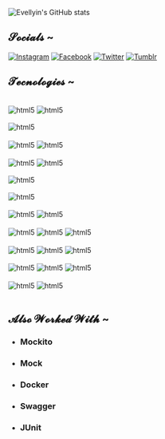 ![Evellyin's GitHub stats](https://github-readme-stats.vercel.app/api?username=Evellyin&show_icons=true&theme=dracula)

## 𝓢𝓸𝓬𝓲𝓪𝓵𝓼 ~

[![Instagram](https://img.shields.io/badge/Instagram-E4405F?style=for-the-badge&logo=instagram&logoColor=white)](https://www.instagram.com/evellyinhelenoir/)
[![Facebook](https://img.shields.io/badge/Facebook-1877F2?style=for-the-badge&logo=facebook&logoColor=white)](https://www.facebook.com/evellyin.helenoir.7)
[![Twitter](https://img.shields.io/badge/Twitter-1DA1F2?style=for-the-badge&logo=twitter&logoColor=white)](https://twitter.com/EHelenoir)
[![Tumblr](https://img.shields.io/badge/Tumblr-%2336465D.svg?&style=for-the-badge&logo=Tumblr&logoColor=white)](https://derwaldme.tumblr.com/)

## 𝓣𝓮𝓬𝓷𝓸𝓵𝓸𝓰𝓲𝓮𝓼 ~

<div style="display: inline_block"><br/>
    <img align="center" alt="html5" src="https://img.shields.io/badge/Java-ED8B00?style=for-the-badge&logo=java&logoColor=white" />
    <img align="center" alt="html5" src="https://img.shields.io/badge/Kotlin-0095D5?&style=for-the-badge&logo=kotlin&logoColor=white" />
</div>

<div style="display: inline_block"><br/>
    <img align="center" alt="html5" src="https://img.shields.io/badge/Jest-323330?style=for-the-badge&logo=Jest&logoColor=white" />
</div>

<div style="display: inline_block"><br/>
    <img align="center" alt="html5" src="https://img.shields.io/badge/Spring-6DB33F?style=for-the-badge&logo=spring&logoColor=white" />
    <img align="center" alt="html5" src="https://img.shields.io/badge/Spring_Security-6DB33F?style=for-the-badge&logo=Spring-Security&logoColor=white" />
</div>

<div style="display: inline_block"><br/>
    <img align="center" alt="html5" src="https://img.shields.io/badge/MySQL-00000F?style=for-the-badge&logo=mysql&logoColor=white" />
    <img align="center" alt="html5" src="https://img.shields.io/badge/MariaDB-003545?style=for-the-badge&logo=mariadb&logoColor=white" />
</div>

<div style="display: inline_block"><br/>
    <img align="center" alt="html5" src="https://img.shields.io/badge/Hibernate-59666C?style=for-the-badge&logo=Hibernate&logoColor=white" />
</div>

<div style="display: inline_block"><br/>
    <img align="center" alt="html5" src="https://img.shields.io/badge/Amazon_AWS-FF9900?style=for-the-badge&logo=amazonaws&logoColor=white" />
</div>

<div style="display: inline_block"><br/>
    <img align="center" alt="html5" src="https://img.shields.io/badge/IntelliJ_IDEA-000000.svg?style=for-the-badge&logo=intellij-idea&logoColor=white" />
    <img align="center" alt="html5" src="https://img.shields.io/badge/Visual_Studio_Code-0078D4?style=for-the-badge&logo=visual%20studio%20code&logoColor=white" />
</div>

<div style="display: inline_block"><br/>
    <img align="center" alt="html5" src="https://img.shields.io/badge/Jira-0052CC?style=for-the-badge&logo=Jira&logoColor=white" />
    <img align="center" alt="html5" src="https://img.shields.io/badge/Miro-050038?style=for-the-badge&logo=Miro&logoColor=white" />
    <img align="center" alt="html5" src="https://img.shields.io/badge/Trello-0052CC?style=for-the-badge&logo=trello&logoColor=white" />
</div>

<div style="display: inline_block"><br/>
    <img align="center" alt="html5" src="https://img.shields.io/badge/Windows-0078D6?style=for-the-badge&logo=windows&logoColor=white" />
    <img align="center" alt="html5" src="https://img.shields.io/badge/windows%20terminal-4D4D4D?style=for-the-badge&logo=windows%20terminal&logoColor=white" />
    <img align="center" alt="html5" src="https://img.shields.io/badge/GIT-E44C30?style=for-the-badge&logo=git&logoColor=white" />
</div>

<div style="display: inline_block"><br/>
    <img align="center" alt="html5" src="https://img.shields.io/badge/Microsoft_Word-2B579A?style=for-the-badge&logo=microsoft-word&logoColor=white" />
    <img align="center" alt="html5" src="https://img.shields.io/badge/Microsoft_PowerPoint-B7472A?style=for-the-badge&logo=microsoft-powerpoint&logoColor=white" />
    <img align="center" alt="html5" src="https://img.shields.io/badge/Microsoft_Excel-217346?style=for-the-badge&logo=microsoft-excel&logoColor=white" />
</div>

<div style="display: inline_block"><br/>
    <img align="center" alt="html5" src="https://img.shields.io/badge/GitHub-100000?style=for-the-badge&logo=github&logoColor=white" />
    <img align="center" alt="html5" src="https://img.shields.io/badge/GitLab-330F63?style=for-the-badge&logo=gitlab&logoColor=white" />
</div><br/>

## 𝓐𝓵𝓼𝓸 𝓦𝓸𝓻𝓴𝓮𝓭 𝓦𝓲𝓽𝓱 ~
- ### Mockito
- ### Mock
- ### Docker
- ### Swagger
- ### JUnit
